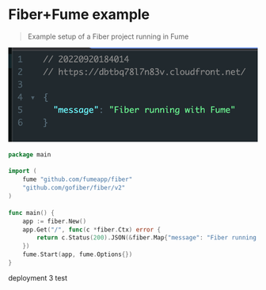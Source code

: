 # Fiber+Fume example
> Example setup of a Fiber project running in Fume

<p align="center">
  <img src="https://github.com/fumeapp/fiber-example/blob/production/fiber-example.png?raw=true" />
</p>

```go
package main

import (
	fume "github.com/fumeapp/fiber"
	"github.com/gofiber/fiber/v2"
)

func main() {
	app := fiber.New()
	app.Get("/", func(c *fiber.Ctx) error {
		return c.Status(200).JSON(&fiber.Map{"message": "Fiber running with Fume"})
	})
	fume.Start(app, fume.Options{})
}
```
deployment 3 test
